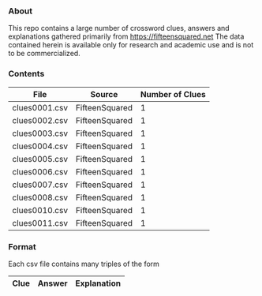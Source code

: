 ### About
This repo contains a large number of crossword clues, answers and explanations gathered primarily from https://fifteensquared.net
The data contained herein is available only for research and academic use and is not to be commercialized.

### Contents

|File|Source|Number of Clues|
|-|-|-|
|clues0001.csv|FifteenSquared|1|
|clues0002.csv|FifteenSquared|1|
|clues0003.csv|FifteenSquared|1|
|clues0004.csv|FifteenSquared|1|
|clues0005.csv|FifteenSquared|1|
|clues0006.csv|FifteenSquared|1|
|clues0007.csv|FifteenSquared|1|
|clues0008.csv|FifteenSquared|1|
|clues0010.csv|FifteenSquared|1|
|clues0011.csv|FifteenSquared|1|

### Format
Each csv file contains many triples of the form

|Clue|Answer|Explanation|
|-|-|-|
